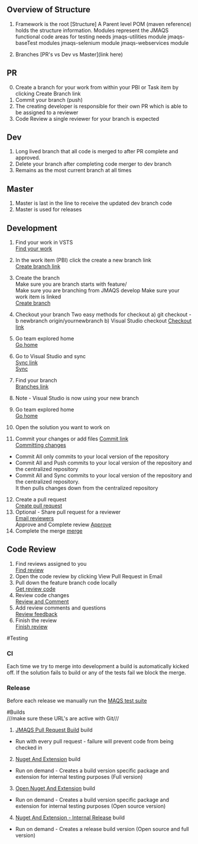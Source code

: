## Overview of Structure
1. Framework is the root
[Structure]
A Parent level POM (maven reference) holds the structure information.
 Modules represent the JMAQS functional code areas for testing needs
 jmaqs-utilities module
 jmaqs-baseTest modules
 jmaqs-selenium module
 jmaqs-webservices module

2. Branches
[PR's vs Dev vs Master](link here)

## PR
0. Create a branch for your work from within your PBI or Task item by clicking Create Branch link  
1. Commit your branch (push)
2. The creating developer is responsible for their own PR which is able to be assigned to a reviewer
3. Code Review a single reviewer for your branch is expected  

## Dev
1. Long lived branch that all code is merged to after PR complete and approved.
2. Delete your branch after completing code merger to dev branch
3. Remains as the most current branch at all times

## Master
1. Master is last in the line to receive the updated dev branch code
2. Master is used for releases


## Development
1. Find your work in VSTS  
[Find your work](BranchesLink.png)
2. In the work item (PBI) click the create a new branch link  
[Create branch link](JMAQS_CreateBranch.png)  
3. Create the branch  
	Make sure you are branch starts with feature/  
	Make sure you are branching from JMAQS develop
	Make sure your work item is linked  
[Create branch](JMAQS_CreateFeatureBranch.png)
4. Checkout your branch 
 Two easy methods for checkout 
 a) git checkout -b newbranch origin/yournewbranch 
 b) Visual Studio checkout [Checkout link](CheckoutBranchLink.png)
5. Go team explored home  
 [Go home](GoHome.png)  
6. Go to Visual Studio and sync  
[Sync link](SyncLink.png)  
[Sync](SyncPull.png)
7. Find your branch  
[Branches link](BranchesLink.png)  

8. Note - Visual Studio is now using your new branch  

9. Go team explored home  
[Go home](GoHome.png)
10. Open the solution you want to work on
11. Commit your changes or add files
[Commit link](CommitLink.png)    
[Committing changes](.png)  
 * Commit All only commits to your local version of the repository
 * Commit All and Push commits to your local version of the repository and the centralized repository
 * Commit All and Sync commits to your local version of the repository and the centralized repository.  
  It then pulls changes down from the centralized repository  
12. Create a pull request  
[Create pull request](PullRequest.png)
13. Optional - Share pull request for a reviewer     
[Email reviewers](SharePullRequest.png)    
Approve and Complete review
[Approve](Comment_and_Approve_PullRequest.png)
14. Complete the merge
[merge](CompletePullRequest.png) 

 

## Code Review
1. Find reviews assigned to you  
[Find review](CodeReviewEmail.png)   
2. Open the code review by clicking View Pull Request in Email   
3. Pull down the feature branch code locally  
[Get review code](GetCodeReviewCode.png)   
4. Review code changes  
[Review and Comment](CompletePullRequest.png)   
5. Add review comments and questions  
[Review feedback](CompleteMergeOfPullRequest.png)  
5. Finish the review  
[Finish review](Completed-Green.png)   

#Testing
### CI
Each time we try to  merge into development a build is automatically kicked off.
If the solution fails to build or any of the tests fail we block the merge.
### Release
Before each release we manually run the [MAQS test suite](https://magenic.visualstudio.com/MaqsFramework/_testManagement?planId=2159&suiteId=2160&_a=tests)

#Builds  
///make sure these URL's are active with Git///
1. [JMAQS Pull Request Build](https://magenic.visualstudio.com/MaqsFramework/JavaMAQS/_build/index?context=allDefinitions&path=%5C&definitionId=64&_a=completed) build
 * Run with every pull request - failure will prevent code from being checked in
2. [Nuget And Extension](https://magenic.visualstudio.com/MaqsFramework/_build/index?context=Mine&path=%5C&definitionId=54&_a=completed) build  
 * Run on demand - Creates  a build version specific package and extension for internal testing purposes (Full version)
3. [Open Nuget And Extension](https://magenic.visualstudio.com/MaqsFramework/_build/index?context=Mine&path=%5C&definitionId=55&_a=completed) build  
 * Run on demand - Creates a build version specific package and extension for internal testing purposes (Open source version)
4. [Nuget And Extension - Internal Release](https://magenic.visualstudio.com/MaqsFramework/_build/index?context=Mine&path=%5C&definitionId=56&_a=completed) build  
 * Run on demand - Creates a release build version (Open source and full version)
